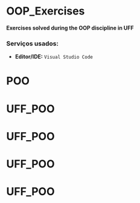 # OOP_Exercises
**Exercises solved during the OOP discipline in UFF**

### Serviços usados:
* **Editor/IDE:** `Visual Studio Code`

# POO
# UFF_POO
# UFF_POO
# UFF_POO
# UFF_POO
